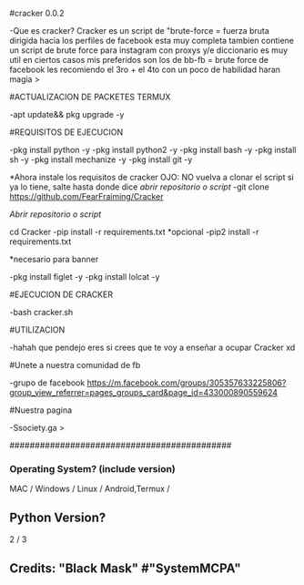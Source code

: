 #cracker 0.0.2

-Que es cracker?
Cracker es un script de "brute-force = fuerza bruta dirigida hacia los perfiles de facebook esta muy completa tambien contiene un script de brute force para instagram con proxys y/e diccionario es muy util en ciertos casos mis preferidos son los de bb-fb = brute force de facebook les recomiendo el 3ro + el 4to con un poco de habilidad haran magia >

#ACTUALIZACION DE PACKETES TERMUX

-apt update&& pkg upgrade -y


#REQUISITOS DE EJECUCION

-pkg install python -y 
-pkg install python2 -y
-pkg install bash -y
-pkg install sh -y
-pkg install mechanize -y
-pkg install git -y

*Ahora instale los requisitos de cracker 
OJO: NO vuelva a clonar el script si ya lo tiene, salte hasta donde dice *abrir repositorio o script*
-git clone https://github.com/FearFraiming/Cracker

*Abrir repositorio o script*

cd Cracker
-pip install -r requirements.txt
*opcional 
-pip2 install -r requirements.txt

*necesario para banner 

-pkg install figlet -y
-pkg install lolcat -y

#EJECUCION DE CRACKER

-bash cracker.sh

#UTILIZACION

-hahah que pendejo eres si crees que te voy a enseñar a ocupar Cracker xd


#Unete a nuestra comunidad de fb 

-grupo de facebook 
https://m.facebook.com/groups/305357633225806?group_view_referrer=pages_groups_card&page_id=433000890559624

#Nuestra pagina

-Ssociety.ga >

############################################

### Operating System? (include version)
MAC / Windows / Linux / Android,Termux /

## Python Version?
2 / 3

## Credits: "Black Mask" #"SystemMCPA"
